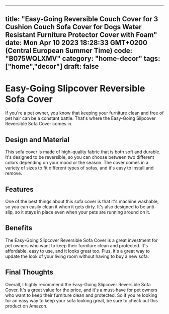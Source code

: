 
---
title: "Easy-Going Reversible Couch Cover for 3 Cushion Couch Sofa Cover for Dogs Water Resistant Furniture Protector Cover with Foam" 
date: Mon Apr 10 2023 18:28:33 GMT+0200 (Central European Summer Time)
code: "B075WQLXMV"
category: "home-decor"
tags: ["home","decor"] 
draft: false
---
    
# Easy-Going Slipcover Reversible Sofa Cover

If you're a pet owner, you know that keeping your furniture clean and free of pet hair can be a constant battle. That's where the Easy-Going Slipcover Reversible Sofa Cover comes in. 

## Design and Material

This sofa cover is made of high-quality fabric that is both soft and durable. It's designed to be reversible, so you can choose between two different colors depending on your mood or the season. The cover comes in a variety of sizes to fit different types of sofas, and it's easy to install and remove. 

## Features

One of the best things about this sofa cover is that it's machine washable, so you can easily clean it when it gets dirty. It's also designed to be anti-slip, so it stays in place even when your pets are running around on it. 

## Benefits

The Easy-Going Slipcover Reversible Sofa Cover is a great investment for pet owners who want to keep their furniture clean and protected. It's affordable, easy to use, and it looks great too. Plus, it's a great way to update the look of your living room without having to buy a new sofa. 

## Final Thoughts

Overall, I highly recommend the Easy-Going Slipcover Reversible Sofa Cover. It's a great value for the price, and it's a must-have for pet owners who want to keep their furniture clean and protected. So if you're looking for an easy way to keep your sofa looking great, be sure to check out this product on Amazon.